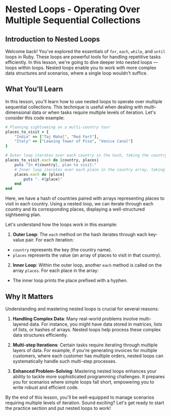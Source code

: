 # Nested Loops - Operating Over Multiple Sequential Collections

## Introduction to Nested Loops
Welcome back! You've explored the essentials of `for`, `each`, `while`, and `until` loops in Ruby. These loops are powerful tools for handling repetitive tasks efficiently. In this lesson, we're going to dive deeper into nested loops — loops within loops. Nested loops enable you to work with more complex data structures and scenarios, where a single loop wouldn't suffice.

## What You'll Learn
In this lesson, you'll learn how to use nested loops to operate over multiple sequential collections. This technique is useful when dealing with multi-dimensional data or when tasks require multiple levels of iteration. Let's consider this code example:

```Ruby
# Planning sightseeing on a multi-country tour
places_to_visit = {
    "India" => ["Taj Mahal", "Red Fort"],
    "Italy" => ["Leaning Tower of Pisa", "Venice Canal"]
}

# Outer loop iterates over each country in the hash, taking the country name and places to visit with variables country and places
places_to_visit.each do |country, places|
    puts "In #{country}, plan to visit:"
    # Inner loop iterates over each place in the country array, taking the place name with the variable place and printing it
    places.each do |place|
        puts "- #{place}"
    end
end
```

Here, we have a hash of countries paired with arrays representing places to visit in each country. Using a nested loop, we can iterate through each country and its corresponding places, displaying a well-structured sightseeing plan.

Let's understand how the loops work in this example:

1. **Outer Loop**: The `each` method on the hash iterates through each key-value pair. For each iteration:

- `country` represents the key (the country name).
- `places` represents the value (an array of places to visit in that country).

2. **Inner Loop**: Within the outer loop, another `each` method is called on the array `places`. For each place in the array:

- The inner loop prints the place prefixed with a hyphen.

## Why It Matters
Understanding and mastering nested loops is crucial for several reasons:

1. **Handling Complex Data**: Many real-world problems involve multi-layered data. For instance, you might have data stored in matrices, lists of lists, or hashes of arrays. Nested loops help process these complex data structures efficiently.

2. **Multi-step Iterations**: Certain tasks require iterating through multiple layers of data. For example, if you're generating invoices for multiple customers, where each customer has multiple orders, nested loops can systematically handle such multi-step processes.

3. **Enhanced Problem-Solving**: Mastering nested loops enhances your ability to tackle more sophisticated programming challenges. It prepares you for scenarios where simple loops fall short, empowering you to write robust and efficient code.

By the end of this lesson, you'll be well-equipped to manage scenarios requiring multiple levels of iteration. Sound exciting? Let's get ready to start the practice section and put nested loops to work!
